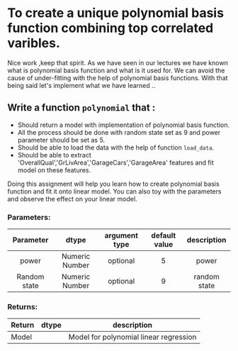 #  To create a  unique polynomial basis function combining top correlated varibles.

Nice work ,keep that spirit.
As we have seen in our lectures we have known what is polynomial basis function and what is it used for.
We can avoid the cause of under-fitting with the help of polynomial basis functions.
With that being said let's implement what we have learned ..

## Write a function `polynomial` that :
- Should return a model with implementation of polynomial basis function.
- All the process should be done with random state set as 9 and power parameter should be set as 5.
- Should be able to load the data with the help of function `load_data`.
- Should be able to extract 'OverallQual','GrLivArea','GarageCars','GarageArea' features
  and fit model on these features.
 
Doing this assignment will help you learn how to create polynomial basis function and fit it onto linear model.
You can also toy with the parameters and observe the effect on your linear model.

### Parameters:


| Parameter | dtype | argument type | default value | description |
| :---: | :---: | :---: | :---: | :---: |
| power | Numeric Number | optional | 5 | power |
| Random state | Numeric Number | optional | 9 | random state |

### Returns:

| Return | dtype | description |
| --- | --- | --- | 
| Model |  | Model for polynomial linear regression |

